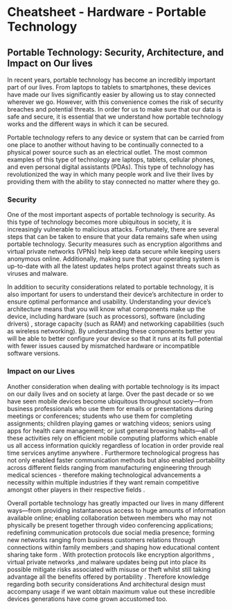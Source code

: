 # Cheatsheet - Hardware - Portable Technology

## Portable Technology: Security, Architecture, and Impact on Our lives

In recent years, portable technology has become an incredibly important part of our lives. From laptops to tablets to smartphones, these devices have made our lives significantly easier by allowing us to stay connected wherever we go. However, with this convenience comes the risk of security breaches and potential threats. In order for us to make sure that our data is safe and secure, it is essential that we understand how portable technology works and the different ways in which it can be secured.

Portable technology refers to any device or system that can be carried from one place to another without having to be continually connected to a physical power source such as an electrical outlet. The most common examples of this type of technology are laptops, tablets, cellular phones, and even personal digital assistants (PDAs). This type of technology has revolutionized the way in which many people work and live their lives by providing them with the ability to stay connected no matter where they go.

### Security

One of the most important aspects of portable technology is security. As this type of technology becomes more ubiquitous in society, it is increasingly vulnerable to malicious attacks. Fortunately, there are several steps that can be taken to ensure that your data remains safe when using portable technology. Security measures such as encryption algorithms and virtual private networks (VPNs) help keep data secure while keeping users anonymous online. Additionally, making sure that your operating system is up-to-date with all the latest updates helps protect against threats such as viruses and malware.

In addition to security considerations related to portable technology, it is also important for users to understand their device’s architecture in order to ensure optimal performance and usability. Understanding your device’s architecture means that you will know what components make up the device, including hardware (such as processors), software (including drivers) , storage capacity (such as RAM) and networking capabilities (such as wireless networking). By understanding these components better you will be able to better configure your device so that it runs at its full potential with fewer issues caused by mismatched hardware or incompatible software versions.

### Impact on our Lives

Another consideration when dealing with portable technology is its impact on our daily lives and on society at large. Over the past decade or so we have seen mobile devices become ubiquitous throughout society—from business professionals who use them for emails or presentations during meetings or conferences; students who use them for completing assignments; children playing games or watching videos; seniors using apps for health care management; or just general browsing habits—all of these activities rely on efficient mobile computing platforms which enable us all access information quickly regardless of location in order provide real time services anytime anywhere . Furthermore technological progress has not only enabled faster communication methods but also enabled portability across different fields ranging from manufacturing engineering through medical sciences - therefore making technological advancements a necessity within multiple industries if they want remain competitive amongst other players in their respective fields .

Overall portable technology has greatly impacted our lives in many different ways—from providing instantaneous access to huge amounts of information available online; enabling collaboration between members who may not physically be present together through video conferencing applications; redefining communication protocols due social media presence; forming new networks ranging from business customers relations through connections within family members ;and shaping how educational content sharing take form . With protection protocols like encryption algorithms , virtual private networks ,and malware updates being put into place its possible mitigate risks associated with misuse or theft whilst still taking advantage all the benefits offered by portability . Therefore knowledge regarding both security considerations And architectural design must accompany usage if we want obtain maximum value out these incredible devices generations have come grown accustomed too.